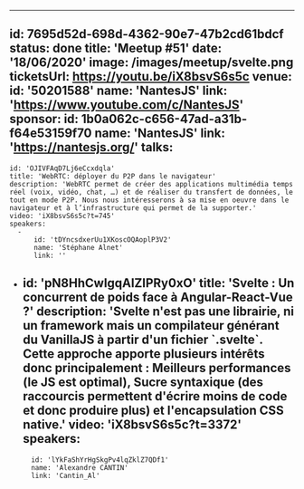 ---
id: 7695d52d-698d-4362-90e7-47b2cd61bdcf
status: done
title: 'Meetup #51'
date: '18/06/2020'
image: /images/meetup/svelte.png
ticketsUrl: https://youtu.be/iX8bsvS6s5c
venue:
  id: '50201588'
  name: 'NantesJS'
  link: 'https://www.youtube.com/c/NantesJS'
sponsor:
    id: 1b0a062c-c656-47ad-a31b-f64e53159f70
    name: 'NantesJS'
    link: 'https://nantesjs.org/'
talks:
  -
    id: 'OJIVFAqD7Lj6eCcxdqla'
    title: 'WebRTC: déployer du P2P dans le navigateur'
    description: 'WebRTC permet de créer des applications multimédia temps réel (voix, vidéo, chat, …) et de réaliser du transfert de données, le tout en mode P2P. Nous nous intéresserons à sa mise en oeuvre dans le navigateur et à l’infrastructure qui permet de la supporter.'
    video: 'iX8bsvS6s5c?t=745'
    speakers:
      -
          id: 'tDYncsdxerUu1XKoscOQAoplP3V2'
          name: 'Stéphane Alnet'
          link: ''
  -
    id: 'pN8HhCwIgqAIZIPRy0xO'
    title: 'Svelte : Un concurrent de poids face à Angular-React-Vue ?'
    description: 'Svelte n&#x27;est pas une librairie, ni un framework mais un compilateur générant du VanillaJS à partir d&#x27;un fichier &#x60;.svelte&#x60;.
Cette approche apporte plusieurs intérêts donc principalement : Meilleurs performances (le JS est optimal), Sucre syntaxique (des raccourcis permettent d&#x27;écrire moins de code et donc produire plus) et l&#x27;encapsulation CSS native.'
    video: 'iX8bsvS6s5c?t=3372'
    speakers:
      -
          id: 'lYkFaShYrHgSkgPv4lqZklZ7QDf1'
          name: 'Alexandre CANTIN'
          link: 'Cantin_Al'
